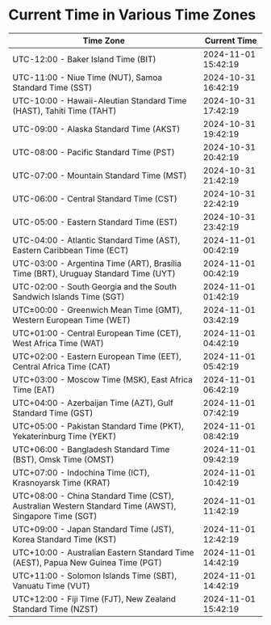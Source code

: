 # Current Time in Various Time Zones

| Time Zone | Current Time |
|-----------|--------------|
| UTC-12:00 - Baker Island Time (BIT) | 2024-11-01 15:42:19 |
| UTC-11:00 - Niue Time (NUT), Samoa Standard Time (SST) | 2024-10-31 16:42:19 |
| UTC-10:00 - Hawaii-Aleutian Standard Time (HAST), Tahiti Time (TAHT) | 2024-10-31 17:42:19 |
| UTC-09:00 - Alaska Standard Time (AKST) | 2024-10-31 19:42:19 |
| UTC-08:00 - Pacific Standard Time (PST) | 2024-10-31 20:42:19 |
| UTC-07:00 - Mountain Standard Time (MST) | 2024-10-31 21:42:19 |
| UTC-06:00 - Central Standard Time (CST) | 2024-10-31 22:42:19 |
| UTC-05:00 - Eastern Standard Time (EST) | 2024-10-31 23:42:19 |
| UTC-04:00 - Atlantic Standard Time (AST), Eastern Caribbean Time (ECT) | 2024-11-01 00:42:19 |
| UTC-03:00 - Argentina Time (ART), Brasília Time (BRT), Uruguay Standard Time (UYT) | 2024-11-01 00:42:19 |
| UTC-02:00 - South Georgia and the South Sandwich Islands Time (SGT) | 2024-11-01 01:42:19 |
| UTC±00:00 - Greenwich Mean Time (GMT), Western European Time (WET) | 2024-11-01 03:42:19 |
| UTC+01:00 - Central European Time (CET), West Africa Time (WAT) | 2024-11-01 04:42:19 |
| UTC+02:00 - Eastern European Time (EET), Central Africa Time (CAT) | 2024-11-01 05:42:19 |
| UTC+03:00 - Moscow Time (MSK), East Africa Time (EAT) | 2024-11-01 06:42:19 |
| UTC+04:00 - Azerbaijan Time (AZT), Gulf Standard Time (GST) | 2024-11-01 07:42:19 |
| UTC+05:00 - Pakistan Standard Time (PKT), Yekaterinburg Time (YEKT) | 2024-11-01 08:42:19 |
| UTC+06:00 - Bangladesh Standard Time (BST), Omsk Time (OMST) | 2024-11-01 09:42:19 |
| UTC+07:00 - Indochina Time (ICT), Krasnoyarsk Time (KRAT) | 2024-11-01 10:42:19 |
| UTC+08:00 - China Standard Time (CST), Australian Western Standard Time (AWST), Singapore Time (SGT) | 2024-11-01 11:42:19 |
| UTC+09:00 - Japan Standard Time (JST), Korea Standard Time (KST) | 2024-11-01 12:42:19 |
| UTC+10:00 - Australian Eastern Standard Time (AEST), Papua New Guinea Time (PGT) | 2024-11-01 14:42:19 |
| UTC+11:00 - Solomon Islands Time (SBT), Vanuatu Time (VUT) | 2024-11-01 14:42:19 |
| UTC+12:00 - Fiji Time (FJT), New Zealand Standard Time (NZST) | 2024-11-01 15:42:19 |
